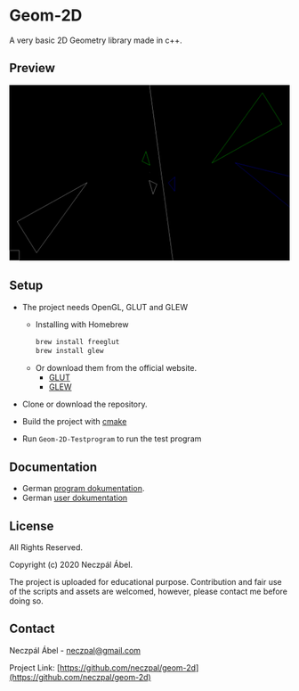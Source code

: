 
# Geom-2D

A very basic 2D Geometry library made in c++.

## Preview

<img src="https://github.com/neczpal/Geom-2D/raw/master/screenshot.png" width="600" />

## Setup


* The project needs OpenGL, GLUT and GLEW

  * Installing with Homebrew
      ```sh
      brew install freeglut
      brew install glew
      ```
  * Or download them from the official website.
    * [GLUT](http://freeglut.sourceforge.net/index.php#download)
    * [GLEW](http://glew.sourceforge.net)

* Clone or download the repository.

* Build the project with [cmake](https://cmake.org)

* Run `Geom-2D-Testprogram` to run the test program


## Documentation

* German [program dokumentation](https://github.com/neczpal/geom-2d/raw/master/docs-de/html-docs/index.html).
* German [user dokumentation](https://github.com/neczpal/geom-2d/raw/master/docs-de/Benutzerdokumentation.pdf)

## License

All Rights Reserved.

Copyright (c) 2020 Neczpál Ábel.

The project is uploaded for educational purpose. Contribution and fair use of the scripts and assets are welcomed, however, please contact me before doing so.


## Contact

Neczpál Ábel - [neczpal@gmail.com](mailto:neczpal@gmail.com)

Project Link: [https://github.com/neczpal/geom-2d](https://github.com/neczpal/geom-2d)
